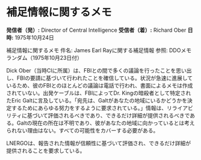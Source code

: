 # 補足情報に関するメモ

**発信者（発）:** Director of Central Intelligence
**受信者（着）:** Richard Ober
**日時:** 1975年10月24日

補足情報に関するメモ
件名: James Earl Rayに関する補足情報
参照: DDOメモランダム（1975年10月23日付）

Dick Ober（当時CIに所属）は、FBIとの間で多くの議論を行ったことを思い出し、FBIの要請に基づいて行われたことを確信している。状況が急速に進展しているため、彼のFBIとのほとんどの議論は電話で行われ、書面によるメモは作成されていない。出発ケーブルは、FBIによってDr. Kingの暗殺者として特定されたEric Galtに言及している。「宛先は、Galtがあなたの地域にいるかどうかを決定するためにあらゆる努力をするように要求されている。」情報は、リライアビリティに基づいて評価されるべきであり、できるだけ詳細が提供されるべきである。Galtの現在の所在は不明であり、彼があなたの地域に向かっているとは考えられない理由はない。すべての可能性をカバーする必要がある。

LNERGOは、報告された情報が信頼性に基づいて評価され、できるだけ詳細が提供されることを要求している。